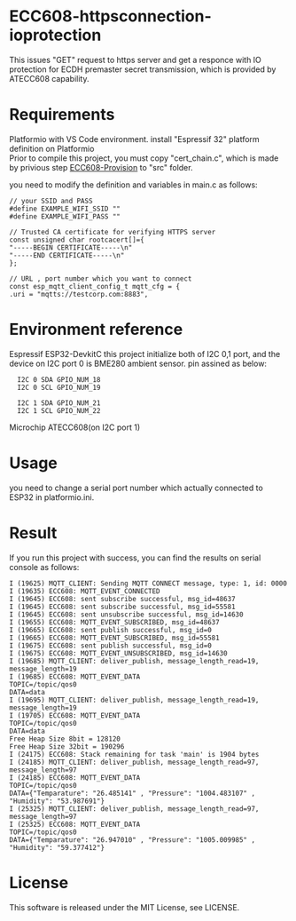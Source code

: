 # ECC608-httpsconnection-ioprotection

This issues "GET" request to https server and get a responce with IO protection for ECDH premaster secret transmission, which is provided by ATECC608 capability.

# Requirements

  Platformio with VS Code environment.
  install "Espressif 32" platform definition on Platformio  
  Prior to compile this project, you must copy "cert_chain.c", which is made by privious step [ECC608-Provision](https://github.com/kmwebnet/ECC608-Provision) to "src" folder.  

  you need to modify the definition and variables in main.c as follows:  
  ```
// your SSID and PASS
#define EXAMPLE_WIFI_SSID ""
#define EXAMPLE_WIFI_PASS ""

// Trusted CA certificate for verifying HTTPS server
const unsigned char rootcacert[]={
"-----BEGIN CERTIFICATE-----\n"
"-----END CERTIFICATE-----\n"
};

// URL , port number which you want to connect
const esp_mqtt_client_config_t mqtt_cfg = {
.uri = "mqtts://testcorp.com:8883",

  ```


# Environment reference
  
  Espressif ESP32-DevkitC
  this project initialize both of I2C 0,1 port, and the device on I2C port 0 is BME280 ambient sensor.
  pin assined as below:


      I2C 0 SDA GPIO_NUM_18
      I2C 0 SCL GPIO_NUM_19

      I2C 1 SDA GPIO_NUM_21
      I2C 1 SCL GPIO_NUM_22
          
  Microchip ATECC608(on I2C port 1)

# Usage

you need to change a serial port number which actually connected to ESP32 in platformio.ini.

# Result

If you run this project with success, you can find the results on serial console as follows:

```
I (19625) MQTT_CLIENT: Sending MQTT CONNECT message, type: 1, id: 0000
I (19635) ECC608: MQTT_EVENT_CONNECTED
I (19645) ECC608: sent subscribe successful, msg_id=48637
I (19645) ECC608: sent subscribe successful, msg_id=55581
I (19645) ECC608: sent unsubscribe successful, msg_id=14630
I (19655) ECC608: MQTT_EVENT_SUBSCRIBED, msg_id=48637
I (19665) ECC608: sent publish successful, msg_id=0
I (19665) ECC608: MQTT_EVENT_SUBSCRIBED, msg_id=55581
I (19675) ECC608: sent publish successful, msg_id=0
I (19675) ECC608: MQTT_EVENT_UNSUBSCRIBED, msg_id=14630
I (19685) MQTT_CLIENT: deliver_publish, message_length_read=19, message_length=19
I (19685) ECC608: MQTT_EVENT_DATA
TOPIC=/topic/qos0
DATA=data
I (19695) MQTT_CLIENT: deliver_publish, message_length_read=19, message_length=19
I (19705) ECC608: MQTT_EVENT_DATA
TOPIC=/topic/qos0
DATA=data
Free Heap Size 8bit = 128120
Free Heap Size 32bit = 190296
I (24175) ECC608: Stack remaining for task 'main' is 1904 bytes
I (24185) MQTT_CLIENT: deliver_publish, message_length_read=97, message_length=97
I (24185) ECC608: MQTT_EVENT_DATA
TOPIC=/topic/qos0
DATA={"Temparature": "26.485141" , "Pressure": "1004.483107" , "Humidity": "53.987691"}
I (25325) MQTT_CLIENT: deliver_publish, message_length_read=97, message_length=97
I (25325) ECC608: MQTT_EVENT_DATA
TOPIC=/topic/qos0
DATA={"Temparature": "26.947010" , "Pressure": "1005.009985" , "Humidity": "59.377412"}
```

# License

This software is released under the MIT License, see LICENSE.
